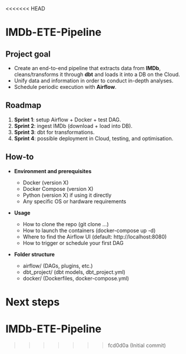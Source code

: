 <<<<<<< HEAD
# IMDb-ETE-Pipeline

## **Project goal**
- Create an end-to-end pipeline that extracts data from **IMDb**, cleans/transforms it through **dbt** and loads it into a DB on the Cloud.    
- Unify data and information in order to conduct in-depth analyses.
- Schedule periodic execution with **Airflow**.

## **Roadmap**
1. **Sprint 1**: setup Airflow + Docker + test DAG.
2. **Sprint 2**: ingest IMDb (download + load into DB).
3. **Sprint 3**: dbt for transformations.
4. **Sprint 4**: possible deployment in Cloud, testing, and optimisation.

## **How-to**
- **Environment and prerequisites**
  - Docker (version X)
  - Docker Compose (version X)
  - Python (version X) if using it directly
  - Any specific OS or hardware requirements

- **Usage**
  - How to clone the repo (git clone …)
  - How to launch the containers (docker-compose up -d)
  - Where to find the Airflow UI (default: http://localhost:8080)
  - How to trigger or schedule your first DAG

- **Folder structure**
  - airflow/ (DAGs, plugins, etc.)
  - dbt_project/ (dbt models, dbt_project.yml)
  - docker/ (Dockerfiles, docker-compose.yml)

**Next steps**
=======
# IMDb-ETE-Pipeline
>>>>>>> fcd0d0a (Initial commit)
